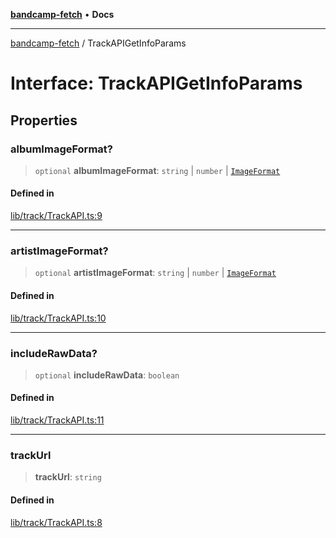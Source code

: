 [**bandcamp-fetch**](../README.md) • **Docs**

***

[bandcamp-fetch](../README.md) / TrackAPIGetInfoParams

# Interface: TrackAPIGetInfoParams

## Properties

### albumImageFormat?

> `optional` **albumImageFormat**: `string` \| `number` \| [`ImageFormat`](ImageFormat.md)

#### Defined in

[lib/track/TrackAPI.ts:9](https://github.com/patrickkfkan/bandcamp-fetch/blob/be622bf87b8ac66e98b356306b6a650b7972970c/src/lib/track/TrackAPI.ts#L9)

***

### artistImageFormat?

> `optional` **artistImageFormat**: `string` \| `number` \| [`ImageFormat`](ImageFormat.md)

#### Defined in

[lib/track/TrackAPI.ts:10](https://github.com/patrickkfkan/bandcamp-fetch/blob/be622bf87b8ac66e98b356306b6a650b7972970c/src/lib/track/TrackAPI.ts#L10)

***

### includeRawData?

> `optional` **includeRawData**: `boolean`

#### Defined in

[lib/track/TrackAPI.ts:11](https://github.com/patrickkfkan/bandcamp-fetch/blob/be622bf87b8ac66e98b356306b6a650b7972970c/src/lib/track/TrackAPI.ts#L11)

***

### trackUrl

> **trackUrl**: `string`

#### Defined in

[lib/track/TrackAPI.ts:8](https://github.com/patrickkfkan/bandcamp-fetch/blob/be622bf87b8ac66e98b356306b6a650b7972970c/src/lib/track/TrackAPI.ts#L8)
